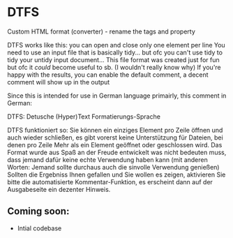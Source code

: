 # DTFS
Custom HTML format (converter) - rename the tags and property

DTFS works like this:
you can open and close only one element per line
You need to use an input file that is basically tidy...
but ofc you can't use tidy to tidy your untidy input document...
This file format was created just for fun but ofc it *could* become useful to sb. (I wouldn't really know why)
If you're happy with the results, you can enable the default comment, a decent comment will show up in the output

Since this is intended for use in German language primairly, this comment in German:

DTFS: Detusche (Hyper)Text Formatierungs-Sprache

DTFS funktioniert so:
Sie können ein einziges Element pro Zeile öffnen und auch wieder schließen,
es gibt vorerst keine Unterstützung für Dateien, bei denen pro Zeile Mehr als ein Element geöffnet oder geschlossen wird.
Das Format wurde aus Spaß an der Freude entwickelt was nicht bedeuten muss, dass jemand dafür keine echte Verwendung haben kann
(mit anderen Worten: Jemand sollte durchaus auch die sinvolle Verwendung genießen)
Sollten die Ergebniss Ihnen gefallen und Sie wollen es zeigen, aktivieren Sie bitte die automatisierte Kommentar-Funktion,
es erscheint dann auf der Ausgabeseite ein dezenter Hinweis.

## Coming soon:
- Intial codebase
